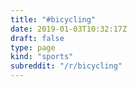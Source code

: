 ```yaml
---
title: "#bicycling"
date: 2019-01-03T10:32:17Z
draft: false
type: page
kind: "sports"
subreddit: "/r/bicycling"
---
```

